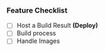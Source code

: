 ### Feature Checklist

- [ ] Host a Build Result **(Deploy)**
- [ ] Build process
- [ ] Handle Images
